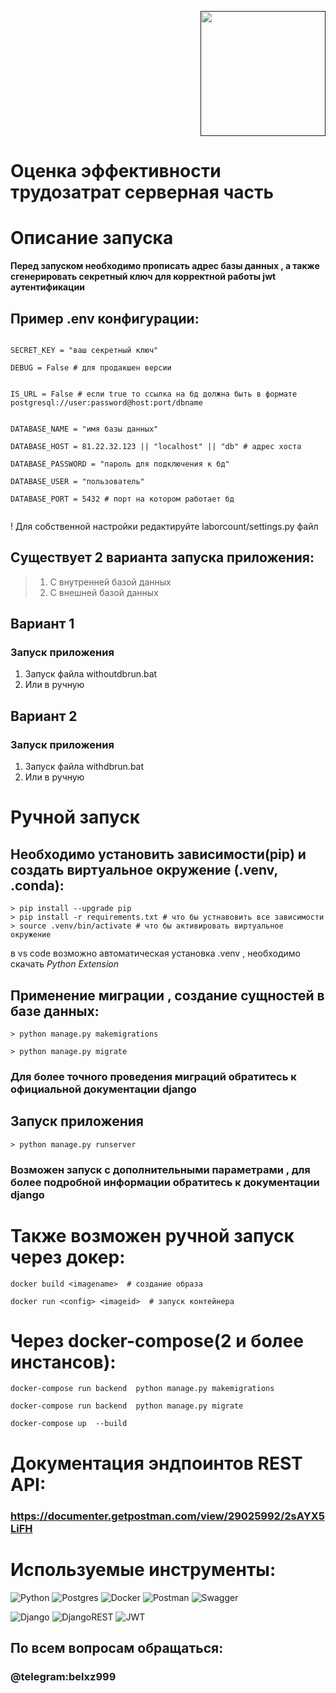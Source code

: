 <p align="right">
  <a href="" target="blank"><img src="https://storage.yandexcloud.net/filesup/info.png" width="200" alt="" /></a>
</p>

# Оценка эффективности трудозатрат серверная часть


# Описание запуска

**Перед запуском необходимо прописать адрес базы данных , а также сгенерировать секретный ключ для  корректной работы jwt аутентификации**  
## Пример .env конфигурации:
```

SECRET_KEY = "ваш секретный ключ"

DEBUG = False # для продакшен версии


IS_URL = False # если true то ссылка на бд должна быть в формате postgresql://user:password@host:port/dbname


DATABASE_NAME = "имя базы данных"

DATABASE_HOST = 81.22.32.123 || "localhost" || "db" # адрес хоста

DATABASE_PASSWORD = "пароль для подключения к бд"

DATABASE_USER = "пользователь"

DATABASE_PORT = 5432 # порт на котором работает бд
    
```   
! Для собственной настройки редактируйте laborcount/settings.py файл


## Существует 2 варианта запуска приложения:
> 1. С внутренней базой данных
> 2. С внешней базой данных

## Вариант 1
### Запуск приложения
1. Запуск файла withoutdbrun.bat
2. Или в ручную 

## Вариант 2
### Запуск приложения
1. Запуск файла withdbrun.bat
2. Или в ручную


# Ручной запуск

## Необходимо  установить  зависимости(pip) и создать виртуальное окружение (.venv, .conda):
```
> pip install --upgrade pip
> pip install -r requirements.txt # что бы устнавовить все зависимости
> source .venv/bin/activate # что бы активировать виртуальное окружение

```
в vs code возможно автоматическая установка .venv , необходимо скачать *Python Extension*


## Применение миграции , создание сущностей в базе данных:

```
> python manage.py makemigrations 

> python manage.py migrate 
```
### Для более точного проведения миграций обратитесь к официальной документации django


## Запуск приложения 

```
> python manage.py runserver 

```

### Возможен запуск с дополнительными параметрами , для более подробной информации обратитесь к документации django


# Также возможен  ручной запуск через докер:
```
docker build <imagename>  # создание образа

docker run <config> <imageid>  # запуск контейнера
```


# Через docker-compose(2 и более инстансов):
```
docker-compose run backend  python manage.py makemigrations

docker-compose run backend  python manage.py migrate

docker-compose up  --build
```




# Документация эндпоинтов REST API:
### https://documenter.getpostman.com/view/29025992/2sAYX5LiFH



# Используемые инструменты:
![Python](https://img.shields.io/badge/python-3670A0?style=for-the-badge&logo=python&logoColor=ffdd54) 
![Postgres](https://img.shields.io/badge/postgres-%23316192.svg?style=for-the-badge&logo=postgresql&logoColor=white) 
![Docker](https://img.shields.io/badge/docker-%230db7ed.svg?style=for-the-badge&logo=docker&logoColor=white) 
![Postman](https://img.shields.io/badge/Postman-FF6C37?style=for-the-badge&logo=postman&logoColor=white) ![Swagger](https://img.shields.io/badge/-Swagger-%23Clojure?style=for-the-badge&logo=swagger&logoColor=white) 

![Django](https://img.shields.io/badge/django-%23092E20.svg?style=for-the-badge&logo=django&logoColor=white) 
![DjangoREST](https://img.shields.io/badge/DJANGO-REST-ff1709?style=for-the-badge&logo=django&logoColor=white&color=ff1709&labelColor=gray) 
![JWT](https://img.shields.io/badge/JWT-black?style=for-the-badge&logo=JSON%20web%20tokens) 




## По всем вопросам обращаться:

### @telegram:belxz999




